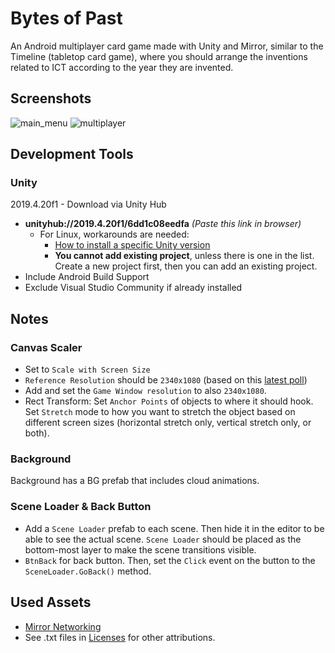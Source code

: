 # Bytes of Past
An Android multiplayer card game made with Unity and Mirror, similar to the Timeline (tabletop card game), where you should arrange the inventions related to ICT according to the year they are invented.

## Screenshots
![main_menu](https://user-images.githubusercontent.com/57316283/149713447-c6c90c37-8a23-4085-82f5-7718f0cfd402.png)
![multiplayer](https://user-images.githubusercontent.com/57316283/149713459-f044c0ce-fbb0-428d-a228-80de0812866d.png)

## Development Tools

### Unity
2019.4.20f1 - Download via Unity Hub
  - <b>unityhub://2019.4.20f1/6dd1c08eedfa</b> <i>(Paste this link in browser)</i>
    - For Linux, workarounds are needed:
      - [How to install a specific Unity version](https://forum.unity.com/threads/how-to-install-a-specific-version-of-unity-on-linux.883738/#post-6827534)
      - **You cannot add existing project**, unless there is one in the list. Create a new project first, then you can add an existing project.
  - Include Android Build Support
  - Exclude Visual Studio Community if already installed

## Notes
### Canvas Scaler
- Set to `Scale with Screen Size`
- `Reference Resolution` should be `2340x1080` (based on this [latest poll](https://www.antutu.com/en/doc/124145.htm))
- Add and set the `Game Window resolution` to also `2340x1080`.
- Rect Transform: Set `Anchor Points` of objects to where it should hook. Set `Stretch` mode to how you want to stretch the object based on different screen sizes (horizontal stretch only, vertical stretch only, or both).

### Background
Background has a BG prefab that includes cloud animations.

### Scene Loader & Back Button
- Add a `Scene Loader` prefab to each scene. Then hide it in the editor to be able to see the actual scene. `Scene Loader` should be placed as the bottom-most layer to make the scene transitions visible.
- `BtnBack` for back button. Then, set the `Click` event on the button to the `SceneLoader.GoBack()` method.

## Used Assets
- [Mirror Networking](https://mirror-networking.com/)
- See .txt files in [Licenses](Assets/Resources/Licenses/) for other attributions.

